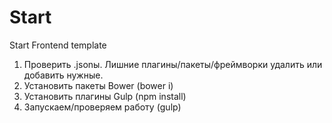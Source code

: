 # Start
Start Frontend template

1. Проверить .jsonы. Лишние плагины/пакеты/фреймворки удалить или добавить нужные.
2. Установить пакеты Bower (bower i)
3. Установить плагины Gulp (npm install)
4. Запускаем/проверяем работу (gulp)
